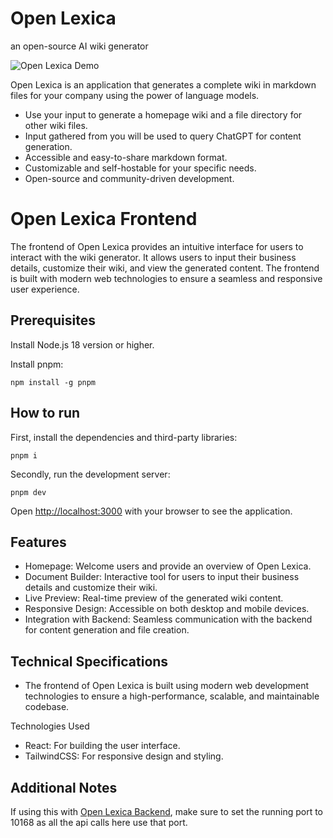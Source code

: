 # Open Lexica
an open-source AI wiki generator 

![Open Lexica Demo](public/demo.gif)

Open Lexica is an application that generates a complete wiki in markdown files for your company using the power of language models.

- Use your input to generate a homepage wiki and a file directory for other wiki files.
- Input gathered from you will be used to query ChatGPT for content generation.
- Accessible and easy-to-share markdown format.
- Customizable and self-hostable for your specific needs.
- Open-source and community-driven development.

# Open Lexica Frontend
The frontend of Open Lexica provides an intuitive interface for users to interact with the wiki generator. It allows users to input their business details, customize their wiki, and view the generated content. The frontend is built with modern web technologies to ensure a seamless and responsive user experience.

## Prerequisites 
Install Node.js 18 version or higher.

Install pnpm:
```
npm install -g pnpm
```

## How to run
First, install the dependencies and third-party libraries:
```
pnpm i
```
Secondly, run the development server:
```
pnpm dev
```

Open [http://localhost:3000](http://localhost:3000) with your browser to see the application.

## Features
- Homepage: Welcome users and provide an overview of Open Lexica.
- Document Builder: Interactive tool for users to input their business details and customize their wiki.
- Live Preview: Real-time preview of the generated wiki content.
- Responsive Design: Accessible on both desktop and mobile devices.
- Integration with Backend: Seamless communication with the backend for content generation and file creation.

## Technical Specifications
- The frontend of Open Lexica is built using modern web development technologies to ensure a high-performance, scalable, and maintainable codebase.

Technologies Used
- React: For building the user interface.
- TailwindCSS: For responsive design and styling.

## Additional Notes
If using this with [Open Lexica Backend](https://github.com/D-D-M-Y/nlp-backend), make sure to set the running port to 10168 as all the api calls here use that port.

